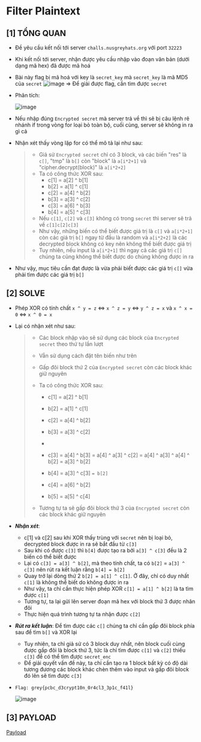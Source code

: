 # Filter Plaintext

## [1] TỔNG QUAN
- Đề yêu cầu kết nối tới server `challs.nusgreyhats.org` với port `32223`
- Khi kết nối tới server, nhận được yêu cầu nhập vào đoạn văn bản (dưới dạng mã hex) đã được mã hoá
- Bài này flag bị mã hoá với key là `secret_key` mà `secret_key` là mã MD5 của `secret`
  ![image](https://github.com/ngwinis/CTF_WRITEUPS/assets/127127056/69bb8f47-51d5-4f49-a0ff-f091953a4ea1)
  => Để giải được flag, cần tìm được `secret`
- Phân tích:

  ![image](https://github.com/ngwinis/CTF_WRITEUPS/assets/127127056/81eabe16-7722-4559-b62b-2b91b0d31453)
- Nếu nhập đúng `Encrypted secret` mà server trả về thì sẽ bị câu lệnh rẽ nhánh if trong vòng for loại bỏ toàn bộ, cuối cùng, server sẽ không in ra gì cả
- Nhận xét thấy vòng lặp for có thể mô tả lại như sau:
  > * Giả sử `Encrypted secret` chỉ có 3 block, và các biến "res" là `c[]`, "tmp" là `b[]` còn "block" là `a[i*2+1]` và "cipher.decrypt(block)" là `a[i*2+2]`
  > * Ta có công thức XOR sau:
  >   * c[1] = a[2] ^ b[1]
  >   * b[2] = a[1] ^ c[1]
  >   * c[2] = a[4] ^ b[2]
  >   * b[3] = a[3] ^ c[2]
  >   * c[3] = a[6] ^ b[3]
  >   * b[4] = a[5] ^ c[3]
  > * Nếu `c[1]`, `c[2]` và `c[3]` không có trong `secret` thì server sẽ trả về `c[1]c[2]c[3]`
  > * Như vậy, những biến có thể biết được giá trị là `c[]` và `a[i*2+1]` còn các giá trị `b[]` ngay từ đầu là random và `a[i*2+2]` là các decrypted block không có key nên không thể biết được giá trị
  > * Tuy nhiên, nếu input là `a[i*2+1]` thì ngay cả các giá trị `c[]` chúng ta cũng không thể biết được do chúng không được in ra
- Như vậy, mục tiêu cần đạt được là vừa phải biết được các giá trị `c[]` vừa phải tìm được các giá trị `b[]`
## [2] SOLVE
- Phép XOR có tính chất `x ^ y = z` <=> `x ^ z = y` <=> `y ^ z = x` và `x ^ x = 0` <=> `x ^ 0 = x`
- Lại có nhận xét như sau:
  > * Các block nhập vào sẽ sử dụng các block của `Encrypted secret` theo thứ tự lần lượt
  > * Vẫn sử dụng cách đặt tên biến như trên
  > * Gấp đôi block thứ 2 của `Encrypted secret` còn các block khác giữ nguyên
  > * Ta có công thức XOR sau:
  >   * c[1] = a[2] ^ b[1]
  >   * b[2] = a[1] ^ c[1] 
  >   * c[2] = a[4] ^ b[2]
  >   * b[3] = a[3] ^ c[2]
  >  
  >   *
  >   * c[3] = a[4] ^ b[3] = a[4] ^ a[3] ^ c[2] = a[4] ^ a[3] ^ a[4] ^ b[2] = a[3] ^ b[2]
  >   * b[4] = a[3] ^ c[3] `= b[2]`
  >   * c[4] = a[6] ^ b[2]
  >   * b[5] = a[5] ^ c[4]
  >
  > * Tương tự ta sẽ gấp đôi block thứ 3 của `Encrypted secret` còn các block khác giữ nguyên

- ***Nhận xét***:
  * c[1] và c[2] sau khi XOR thấy trùng với `secret` nên bị loại bỏ, decrypted block được in ra sẽ bắt đầu từ `c[3]`
  * Sau khi có được `c[3]` thì `b[4]` được tạo ra bởi `a[3] ^ c[3]` đều là 2 biến có thể biết được
  * Lại có `c[3] = a[3] ^ b[2]`, mà theo tính chất, ta có `b[2]` = `a[3] ^ c[3]` nên rút ra kết luận rằng `b[4] = b[2]`
  * Quay trở lại dòng thứ 2 `b[2] = a[1] ^ c[1]`. Ở đây, chỉ có duy nhất `c[1]` là không thể biết do không được in ra
  * Như vậy, ta chỉ cần thực hiện phép XOR `c[1] = a[1] ^ b[2]` là ta tìm được `c[1]`
  * Tương tự, ta lại gửi lên server đoạn mã hex với block thứ 3 được nhân đôi
  * Thực hiện quá trình tương tự ta nhận được `c[2]`

- ***Rút ra kết luận***: Để tìm được các `c[]` chúng ta chỉ cần gấp đôi block phía sau để tìm `b[]` và XOR lại
  * Tuy nhiên, ta chỉ giả sử có 3 block duy nhất, nên block cuối cùng được gấp đôi là block thứ 3, tức là chỉ tìm được `c[1]` và `c[2]` thiếu `c[3]` để có thể tìm được `secret_enc`
  * Để giải quyết vấn đề này, ta chỉ cần tạo ra 1 block bất kỳ có độ dài tương đương các block khác chèn thêm vào input và gấp đôi block đó lên sẽ tìm được `c[3]`

- `Flag: grey{pcbc_d3crypt10n_0r4cl3_3p1c_f41l}`
  
  ![image](https://github.com/ngwinis/CTF_WRITEUPS/assets/127127056/32e2de6f-8d18-4ff4-9a72-07576509870e)

## [3] PAYLOAD
  [Payload](distribution/decrypt.py)
